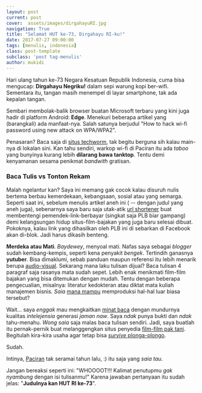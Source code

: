 ```yaml
---
layout: post
current: post
cover:  assets/images/dirgahayuRI.jpg
navigation: True
title: "Selamat HUT ke-73, Dirgahayu RI-ku!"
date: 2017-07-27 09:00:00
tags: [menulis, indonesia]
class: post-template
subclass: 'post tag-menulis'
author: mukidi
---
```

Hari ulang tahun ke-73 Negara Kesatuan Republik Indonesia, cuma bisa mengucap: **Dirgahayu Negriku!** dalam sepi warung kopi ber-wifi. Sementara itu, tangan masih menempel di layar smartphone, tak ada kepalan tangan.

Sembari membolak-balik browser buatan Microsoft terbaru yang kini juga hadir di platform Android: **Edge**. Menekuri beberapa artikel yang (barangkali) ada manfaat-nya. Salah satunya berjudul "How to hack wi-fi password using new attack on WPA/WPA2". 

Penasaran? Baca saja di [situs techworm](https://www.techworm.net/2018/08/wifi-password-hacking-hack-wifi-password.html), tak begitu berguna sih kalau main-nya di lokalan sini. Kan tahu sendiri, warkop wi-fi di Paciran itu ada _taboo_ yang bunyinya kurang lebih **dilarang bawa tanktop**. Tentu demi kenyamanan sesama penikmat _bandwith_ gratisan.

### Baca Tulis vs Tonton Rekam

Malah ngelantur kan? Saya ini memang gak cocok kalau disuruh nulis bertema berbau kemerdekaan, kebangsaan, sosial atau yang semarga. Seperti saat ini, sebelum menulis artikel aneh ini ( -- dengan judul yang aneh juga), sebenarnya saya baru saja utak-atik [url shortener](https://safelink.knoacc.org) buat membentengi pemendek-link-berbayar (singkat saja PLB biar gampang) demi kelangsungan hidup situs-film-bajakan yang juga baru selesai dibuat. Pokoknya, kalau link yang dihasilkan oleh PLB ini di sebarkan di Facebook akan di-blok. Jadi harus dikasih benteng. 

**Merdeka atau Mati**. _Baydewey_, menyoal mati. Nafas saya sebagai _blogger_ sudah kembang-kempis, seperti kena penyakit _bengek_. Tertindih ganasnya **yutuber**. Bisa dimaklumi, sebab panduan maupun referensi itu lebih menarik berupa [audio-visual](/tags/audiovisual). Sekarang mana laku tulisan dijual? Baca tulisan 4 paragraf saja rasanya mata sudah sepet. Lebih enak menikmati film-film bajakan yang bisa ditemukan dengan mudah. Tentu dengan beberapa pengecualian, misalnya: literatur kedokteran atau diktat mata kuliah manajemen bisnis. _Saia_ [mana mampu](https://www.paciran.com/2018/08/20/jangan-ngeblog-kamu-gak-akan-kuat.html) memproduksi hal-hal luar biasa tersebut?

Wait... saya _enggak_ mau mengkaitkan [minat baca](https://nasional.kompas.com/read/2018/03/26/14432641/per-hari-rata-rata-orang-indonesia-hanya-baca-buku-kurang-dari-sejam) dengan mundurnya kualitas _intelejensia_ generasi _jaman naw_. Saya _ndak_ punya bukti dan _ndak_ tahu-menahu. _Wong saia_ saja malas baca tulisan sendiri. Jadi, saya buatlah itu pernak-pernik buat melanggengkan situs penyedia [film-film pak tani](https://streamer.knoacc.org). Begitulah kira-kira usaha agar tetap bisa [_survive_ plonga-plongo](/tags/plonga-plongo).


Sudah.

Intinya, [Paciran](https://www.paciran.com) tak seramai tahun lalu, :) itu saja yang _saia tau_. 

Jangan bereaksi seperti ini: "WHOOOOT!!! Kalimat penutupmu _gak nyambung_ dengan isi tulisanmu!" Karena jawaban pertanyaan itu sudah jelas: "**Judulnya kan HUT RI ke-73**".
